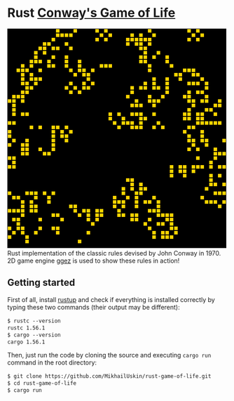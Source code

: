 # Rust [Conway's Game of Life](https://en.wikipedia.org/wiki/Conway%27s_Game_of_Life)
![til](./img/window.gif)  
Rust implementation of the classic rules devised by John Conway in 1970.  
2D game engine [ggez](https://ggez.rs/) is used to show these rules in action!  
## Getting started
First of all, install [rustup](https://www.rust-lang.org/tools/install) and check if everything is installed correctly by typing these two commands (their output may be different):
```
$ rustc --version
rustc 1.56.1
$ cargo --version
cargo 1.56.1
```
Then, just run the code by cloning the source and executing `cargo run` command in the root directory:
```
$ git clone https://github.com/MikhailUskin/rust-game-of-life.git
$ cd rust-game-of-life
$ cargo run
```
